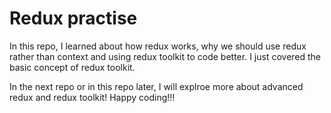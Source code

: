 # Redux practise

In this repo, I learned about how redux works, why we should use redux rather than context and using redux toolkit to code better. 
I just covered the basic concept of redux toolkit.

In the next repo or in this repo later, I will explroe more about advanced redux and redux toolkit!
Happy coding!!!
